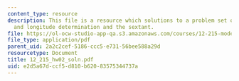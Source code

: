 ```yaml
---
content_type: resource
description: This file is a resource which solutions to a problem set on latitude
  and longitude determination and the sextant.
file: https://ol-ocw-studio-app-qa.s3.amazonaws.com/courses/12-215-modern-navigation-fall-2006/e2d5a67dccf5d810b62083575344737a_12_215_hw02_soln.pdf
file_type: application/pdf
parent_uid: 2a2c2cef-5186-ccc5-e731-56bee588a29d
resourcetype: Document
title: 12_215_hw02_soln.pdf
uid: e2d5a67d-ccf5-d810-b620-83575344737a
---
```

